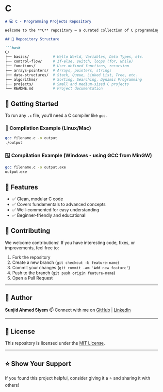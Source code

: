 # C
````markdown
# 💻 C - Programming Projects Repository

Welcome to the **C** repository – a curated collection of C programming projects, algorithms, and code snippets. Whether you're a beginner learning the ropes or an advanced developer exploring low-level programming, this repository offers valuable C code examples for study, modification, and enhancement.

## 📁 Repository Structure

```bash
C/
├── basics/           # Hello World, Variables, Data Types, etc.
├── control-flow/     # If-else, switch, loops (for, while)
├── functions/        # User-defined functions, recursion
├── arrays-pointers/  # Arrays, pointers, strings
├── data-structures/  # Stack, Queue, Linked List, Tree, etc.
├── algorithms/       # Sorting, Searching, Dynamic Programming
├── projects/         # Small and medium-sized C projects
└── README.md         # Project documentation
````


## 🚀 Getting Started

To run any `.c` file, you’ll need a C compiler like `gcc`.

### 🔧 Compilation Example (Linux/Mac)

```bash
gcc filename.c -o output
./output
```

### 🪟 Compilation Example (Windows - using GCC from MinGW)

```bash
gcc filename.c -o output.exe
output.exe
```

## 📌 Features

* ✅ Clean, modular C code
* ✅ Covers fundamentals to advanced concepts
* ✅ Well-commented for easy understanding
* ✅ Beginner-friendly and educational


## 🤝 Contributing

We welcome contributions! If you have interesting code, fixes, or improvements, feel free to:

1. Fork the repository
2. Create a new branch (`git checkout -b feature-name`)
3. Commit your changes (`git commit -am 'Add new feature'`)
4. Push to the branch (`git push origin feature-name`)
5. Open a Pull Request

---

## 🧠 Author

**Sunjid Ahmed Siyem**
📫 Connect with me on [GitHub](https://github.com/Sunjid-Ahmed) | [LinkedIn](https://www.linkedin.com/in/sunjid-siyem)

---

## 📄 License

This repository is licensed under the [MIT License](LICENSE).

---

## ⭐️ Show Your Support

If you found this project helpful, consider giving it a ⭐️ and sharing it with others!

```

